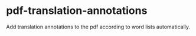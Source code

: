 # pdf-translation-annotations
Add translation annotations to the pdf according to word lists automatically.
